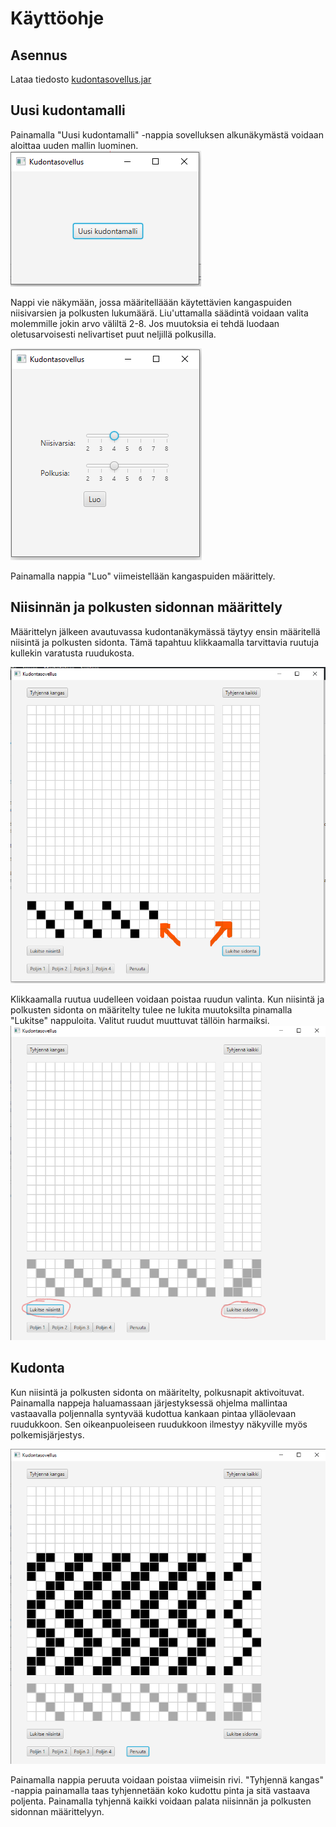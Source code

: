 # Käyttöohje

## Asennus
Lataa tiedosto [kudontasovellus.jar](https://github.com/emmakamutta/ot-harjoitustyo/releases/tag/palautus)

## Uusi kudontamalli
Painamalla "Uusi kudontamalli" -nappia sovelluksen alkunäkymästä voidaan aloittaa uuden mallin luominen. 
![uusi](https://github.com/emmakamutta/ot-harjoitustyo/blob/master/dokumentaatio/kuvat/aloitusnakyma.png)

Nappi vie näkymään, jossa määritelläään käytettävien kangaspuiden niisivarsien ja polkusten lukumäärä. Liu'uttamalla säädintä voidaan valita molemmille jokin arvo väliltä 2-8. Jos muutoksia ei tehdä luodaan oletusarvoisesti nelivartiset puut neljillä polkusilla.

![maarittelynakyman kuva](https://github.com/emmakamutta/ot-harjoitustyo/blob/master/dokumentaatio/kuvat/maarittelynakyma.png)

Painamalla nappia "Luo" viimeistellään kangaspuiden määrittely.

## Niisinnän ja polkusten sidonnan määrittely
Määrittelyn jälkeen avautuvassa kudontanäkymässä täytyy ensin määritellä niisintä ja polkusten sidonta. Tämä tapahtuu klikkaamalla tarvittavia ruutuja kullekin varatusta ruudukosta.

![niisinta & sidonta ruudukot](https://github.com/emmakamutta/ot-harjoitustyo/blob/master/dokumentaatio/kuvat/niisinta%26sidonta.png)

Klikkaamalla ruutua uudelleen voidaan poistaa ruudun valinta. Kun niisintä ja polkusten sidonta on määritelty tulee ne lukita muutoksilta pinamalla "Lukitse" nappuloita. Valitut ruudut muuttuvat tällöin harmaiksi.
![lukituskuva](https://github.com/emmakamutta/ot-harjoitustyo/blob/master/dokumentaatio/kuvat/lukittu.png)

## Kudonta

Kun niisintä ja polkusten sidonta on määritelty, polkusnapit aktivoituvat. Painamalla nappeja haluamassaan järjestyksessä ohjelma mallintaa vastaavalla poljennalla syntyvää kudottua kankaan pintaa ylläolevaan ruudukkoon. Sen oikeanpuoleiseen ruudukkoon ilmestyy näkyville myös polkemisjärjestys.

![kudontaesimerkki](https://github.com/emmakamutta/ot-harjoitustyo/blob/master/dokumentaatio/kuvat/kudontaesim.png)

Painamalla nappia peruuta voidaan poistaa viimeisin rivi. "Tyhjennä kangas" -nappia painamalla taas tyhjennetään koko kudottu pinta ja sitä vastaava poljenta. Painamalla tyhjennä kaikki voidaan palata niisinnän ja polkusten sidonnan määrittelyyn.
